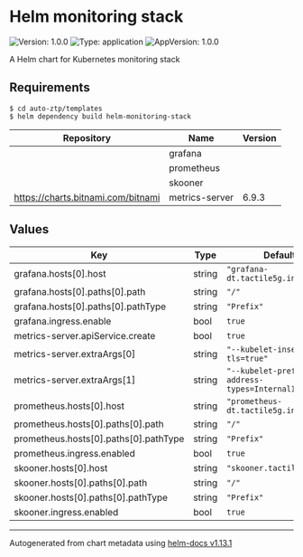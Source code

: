 # Helm monitoring stack

![Version: 1.0.0](https://img.shields.io/badge/Version-1.0.0-informational?style=flat-square) ![Type: application](https://img.shields.io/badge/Type-application-informational?style=flat-square) ![AppVersion: 1.0.0](https://img.shields.io/badge/AppVersion-1.0.0-informational?style=flat-square)

A Helm chart for Kubernetes monitoring stack

## Requirements

```
$ cd auto-ztp/templates
$ helm dependency build helm-monitoring-stack
```


| Repository | Name | Version |
|------------|------|---------|
|  | grafana |  |
|  | prometheus |  |
|  | skooner |  |
| https://charts.bitnami.com/bitnami | metrics-server | 6.9.3 |

## Values

| Key | Type | Default | Description |
|-----|------|---------|-------------|
| grafana.hosts[0].host | string | `"grafana-dt.tactile5g.int"` |  |
| grafana.hosts[0].paths[0].path | string | `"/"` |  |
| grafana.hosts[0].paths[0].pathType | string | `"Prefix"` |  |
| grafana.ingress.enable | bool | `true` |  |
| metrics-server.apiService.create | bool | `true` |  |
| metrics-server.extraArgs[0] | string | `"--kubelet-insecure-tls=true"` |  |
| metrics-server.extraArgs[1] | string | `"--kubelet-preferred-address-types=InternalIP"` |  |
| prometheus.hosts[0].host | string | `"prometheus-dt.tactile5g.int"` |  |
| prometheus.hosts[0].paths[0].path | string | `"/"` |  |
| prometheus.hosts[0].paths[0].pathType | string | `"Prefix"` |  |
| prometheus.ingress.enabled | bool | `true` |  |
| skooner.hosts[0].host | string | `"skooner.tactile5g.com"` |  |
| skooner.hosts[0].paths[0].path | string | `"/"` |  |
| skooner.hosts[0].paths[0].pathType | string | `"Prefix"` |  |
| skooner.ingress.enabled | bool | `true` |  |

----------------------------------------------
Autogenerated from chart metadata using [helm-docs v1.13.1](https://github.com/norwoodj/helm-docs/releases/v1.13.1)
